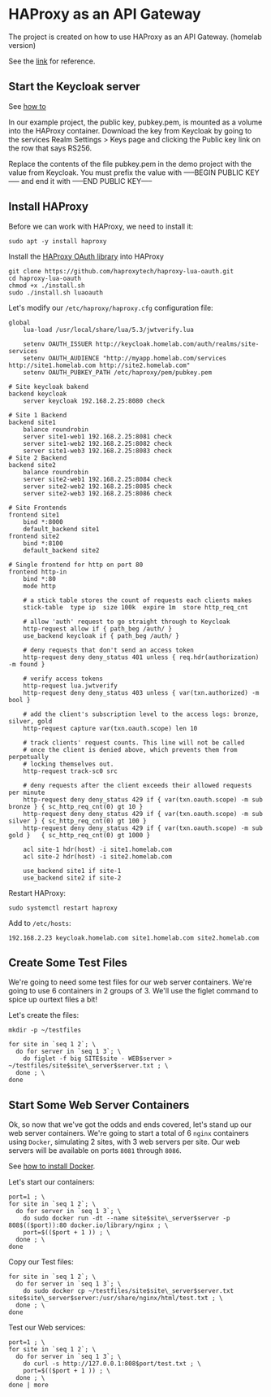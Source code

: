 # HAProxy as an API Gateway

The project is created on how to use HAProxy as an API Gateway. (homelab version)  

See the [link](https://www.haproxy.com/blog/using-haproxy-as-an-api-gateway-part-1/) for reference.  

## Start the Keycloak server  

See [how to](keycloak.md)

In our example project, the public key, pubkey.pem, is mounted as a volume into the HAProxy container. Download the key from Keycloak by going to the services Realm Settings > Keys page and clicking the Public key link on the row that says RS256.

Replace the contents of the file pubkey.pem in the demo project with the value from Keycloak. You must prefix the value with —–BEGIN PUBLIC KEY—– and end it with —–END PUBLIC KEY—–

## Install HAProxy  

Before we can work with HAProxy, we need to install it:  

```
sudo apt -y install haproxy
```

Install the [HAProxy OAuth library](https://github.com/haproxytech/haproxy-lua-oauth) into HAProxy  

```
git clone https://github.com/haproxytech/haproxy-lua-oauth.git
cd haproxy-lua-oauth
chmod +x ./install.sh
sudo ./install.sh luaoauth
```

Let's modify our `/etc/haproxy/haproxy.cfg` configuration file:  

```
global
	lua-load /usr/local/share/lua/5.3/jwtverify.lua

	setenv OAUTH_ISSUER http://keycloak.homelab.com/auth/realms/site-services
	setenv OAUTH_AUDIENCE "http://myapp.homelab.com/services http://site1.homelab.com http://site2.homelab.com"
	setenv OAUTH_PUBKEY_PATH /etc/haproxy/pem/pubkey.pem

# Site keycloak bakend
backend keycloak
	server keycloak 192.168.2.25:8080 check

# Site 1 Backend
backend site1
	balance roundrobin
	server site1-web1 192.168.2.25:8081 check
	server site1-web2 192.168.2.25:8082 check
	server site1-web3 192.168.2.25:8083 check
# Site 2 Backend
backend site2
	balance roundrobin
	server site2-web1 192.168.2.25:8084 check
	server site2-web2 192.168.2.25:8085 check
	server site2-web3 192.168.2.25:8086 check

# Site Frontends
frontend site1
	bind *:8000
	default_backend site1
frontend site2
	bind *:8100
	default_backend site2

# Single frontend for http on port 80
frontend http-in
	bind *:80
	mode http

	# a stick table stores the count of requests each clients makes
	stick-table  type ip  size 100k  expire 1m  store http_req_cnt

	# allow 'auth' request to go straight through to Keycloak
	http-request allow if { path_beg /auth/ }
	use_backend keycloak if { path_beg /auth/ }

	# deny requests that don't send an access token
	http-request deny deny_status 401 unless { req.hdr(authorization) -m found }

	# verify access tokens
	http-request lua.jwtverify
	http-request deny deny_status 403 unless { var(txn.authorized) -m bool }

	# add the client's subscription level to the access logs: bronze, silver, gold
	http-request capture var(txn.oauth.scope) len 10

	# track clients' request counts. This line will not be called
	# once the client is denied above, which prevents them from perpetually
	# locking themselves out.
	http-request track-sc0 src

	# deny requests after the client exceeds their allowed requests per minute
	http-request deny deny_status 429 if { var(txn.oauth.scope) -m sub bronze } { sc_http_req_cnt(0) gt 10 }
	http-request deny deny_status 429 if { var(txn.oauth.scope) -m sub silver } { sc_http_req_cnt(0) gt 100 }
	http-request deny deny_status 429 if { var(txn.oauth.scope) -m sub gold }   { sc_http_req_cnt(0) gt 1000 }

	acl site-1 hdr(host) -i site1.homelab.com
	acl site-2 hdr(host) -i site2.homelab.com

	use_backend site1 if site-1
	use_backend site2 if site-2
```

Restart HAProxy:  

```
sudo systemctl restart haproxy
```

Add to `/etc/hosts`:  

```
192.168.2.23 keycloak.homelab.com site1.homelab.com site2.homelab.com
```

## Create Some Test Files  

We're going to need some test files for our web server containers. We're going to use 6 containers in 2 groups
of 3. We'll use the figlet command to spice up ourtext files a bit!  

Let's create the files:  

```
mkdir -p ~/testfiles
```

```
for site in `seq 1 2`; \
  do for server in `seq 1 3`; \
    do figlet -f big SITE$site - WEB$server > ~/testfiles/site$site\_server$server.txt ; \
  done ; \
done
```

## Start Some Web Server Containers

Ok, so now that we've got the odds and ends covered, let's stand up our web server containers. We're going to
start a total of 6 `nginx` containers using `Docker`, simulating 2 sites, with 3 web servers per site. Our web
servers will be available on ports `8081` through `8086`.  

See [how to install Docker](https://www.digitalocean.com/community/tutorials/how-to-install-and-use-docker-on-ubuntu-18-04).  

Let's start our containers:  

```
port=1 ; \
for site in `seq 1 2`; \
  do for server in `seq 1 3`; \
    do sudo docker run -dt --name site$site\_server$server -p 808$(($port)):80 docker.io/library/nginx ; \
    port=$(($port + 1 )) ; \
  done ; \
done
```

Copy our Test files:  

```
for site in `seq 1 2`; \
  do for server in `seq 1 3`; \
    do sudo docker cp ~/testfiles/site$site\_server$server.txt site$site\_server$server:/usr/share/nginx/html/test.txt ; \
  done ; \
done
```

Test our Web services:  

```
port=1 ; \
for site in `seq 1 2`; \
  do for server in `seq 1 3`; \
    do curl -s http://127.0.0.1:808$port/test.txt ; \
    port=$(($port + 1 )) ; \
  done ; \
done | more
```
